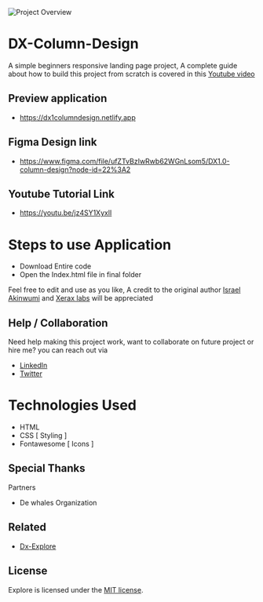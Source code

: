 ![Project Overview](project-preview.png)

# DX-Column-Design
A simple beginners responsive landing page project, A complete guide about how to build this project from scratch is covered in this [Youtube video](https://youtu.be/jz4SY1XyxlI)

## Preview application
- https://dx1columndesign.netlify.app
## Figma Design link
- https://www.figma.com/file/ufZTvBzIwRwb62WGnLsom5/DX1.0-column-design?node-id=22%3A2
## Youtube Tutorial Link
- https://youtu.be/jz4SY1XyxlI

# Steps to use Application
- Download Entire code
- Open the Index.html file in final folder

Feel free to edit and use as you like, A credit to the original author [Israel Akinwumi](https://twitter.com/akinwumidi) and [Xerax labs](https://twitter.com/xeraxlabs) will be appreciated 

## Help / Collaboration
Need help making this project work, want to collaborate on future project or hire me? you can reach out via
- [LinkedIn](https://www.linkedin.com/in/akinwumidi)
- [Twitter](https://twitter.com/akinwumidi)

# Technologies Used
- HTML
- CSS [ Styling ]
- Fontawesome [ Icons ]

## Special Thanks

Partners
- De whales Organization

## Related
- [Dx-Explore](https://github.com/Xeraxlabs/dx-explore)

## License

Explore is licensed under the [MIT license](http://opensource.org/licenses/MIT).
